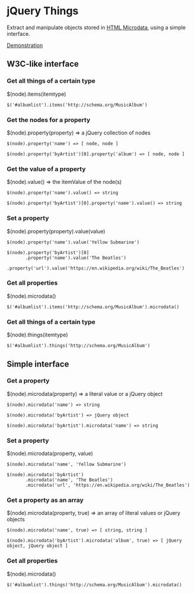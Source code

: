 # jQuery Things

Extract and manipulate objects stored in [HTML Microdata](http://www.whatwg.org/specs/web-apps/current-work/multipage/microdata.html), using a simple interface.

[Demonstration](http://git.macropus.org/jquery-things/)

## W3C-like interface

### Get all things of a certain type

$(node).items(itemtype)

    $('#albumlist').items('http://schema.org/MusicAlbum')

### Get the nodes for a property

$(node).property(property) => a jQuery collection of nodes

    $(node).property('name') => [ node, node ]

    $(node).property('byArtist')[0].property('album') => [ node, node ]

### Get the value of a property

$(node).value() => the itemValue of the node(s)

    $(node).property('name').value() => string

    $(node).property('byArtist')[0].property('name').value() => string

### Set a property

$(node).property(property).value(value)

    $(node).property('name').value('Yellow Submarine')

    $(node).property('byArtist')[0]
           .property('name').value('The Beatles')
           .property('url').value('https://en.wikipedia.org/wiki/The_Beatles')


### Get all properties

$(node).microdata()

    $('#albumlist').items('http://schema.org/MusicAlbum').microdata()

### Get all things of a certain type

$(node).things(itemtype)

    $('#albumlist').things('http://schema.org/MusicAlbum')

## Simple interface

### Get a property

$(node).microdata(property) => a literal value or a jQuery object

    $(node).microdata('name') => string

    $(node).microdata('byArtist') => jQuery object

    $(node).microdata('byArtist').microdata('name') => string

### Set a property

$(node).microdata(property, value)

	$(node).microdata('name', 'Yellow Submarine')

	$(node).microdata('byArtist')
	       .microdata('name', 'The Beatles')
	       .microdata('url', 'https://en.wikipedia.org/wiki/The_Beatles')

### Get a property as an array

$(node).microdata(property, true) => an array of literal values or jQuery objects

    $(node).microdata('name', true) => [ string, string ]

    $(node).microdata('byArtist').microdata('album', true) => [ jQuery object, jQuery object ]

### Get all properties

$(node).microdata()

    $('#albumlist').things('http://schema.org/MusicAlbum').microdata()

